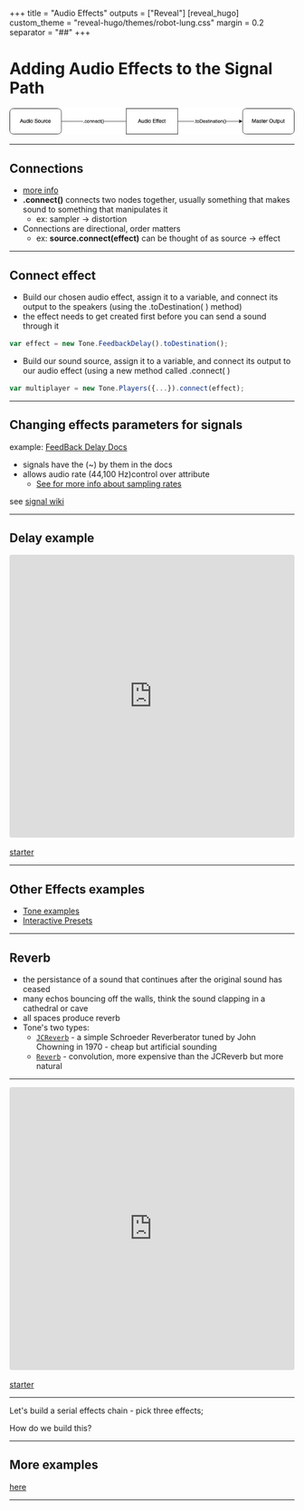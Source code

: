 +++
title = "Audio Effects"
outputs = ["Reveal"]
[reveal_hugo]
custom_theme = "reveal-hugo/themes/robot-lung.css"
margin = 0.2
separator = "##"
+++

# Adding Audio Effects to the Signal Path

![null](audio-effect-signal-path.drawio.png)

---

## Connections

- [more info](https://github.com/Tonejs/Tone.js/wiki/Connections)
- **.connect()** connects two nodes together, usually something that makes sound to something that manipulates it
  - ex: sampler -> distortion
- Connections are directional, order matters
  - ex: **source.connect(effect)** can be thought of as source -> effect

---

## Connect effect

- Build our chosen audio effect, assign it to a variable, and connect its output to the speakers (using the .toDestination( ) method)
- the effect needs to get created first before you can send a sound through it

```js
var effect = new Tone.FeedbackDelay().toDestination();
```

- Build our sound source, assign it to a variable, and connect its output to our
  audio effect (using a new method called .connect( )

```js
var multiplayer = new Tone.Players({...}).connect(effect);
```

---

## Changing effects parameters for signals

example:
[FeedBack Delay Docs](https://tonejs.github.io/docs/14.7.77/FeedbackDelay)

- signals have the (~) by them in the docs
- allows audio rate (44,100 Hz)control over attribute
  - [See for more info about sampling rates](http://digitalsoundandmusic.com/5-1-2-digitization/)

see [signal wiki](https://github.com/Tonejs/Tone.js/wiki/Signals#setting-values)

---

## Delay example

<iframe src="https://codesandbox.io/embed/sampler-delay-9d6g51?fontsize=14&hidenavigation=1&theme=dark&view=preview"
     style="width:100%; height:500px; border:0; border-radius: 4px; overflow:hidden;"
     title="sampler + delay"
     allow="accelerometer; ambient-light-sensor; camera; encrypted-media; geolocation; gyroscope; hid; microphone; midi; payment; usb; vr; xr-spatial-tracking"
     sandbox="allow-forms allow-modals allow-popups allow-presentation allow-same-origin allow-scripts"
   ></iframe>

[starter](https://codesandbox.io/s/sampler-delay-starter-zo4v74?file=%2Fsketch.js)

---

## Other Effects examples

- [Tone examples](https://tonejs.github.io/examples/)
- [Interactive Presets](https://www.guitarland.com/MusicTheoryWithToneJS/Presets-gh-pages/)

---

## Reverb

- the persistance of a sound that continues after the original sound has ceased
- many echos bouncing off the walls, think the sound clapping in a cathedral or cave
- all spaces produce reverb
- Tone's two types:
  - [`JCReverb`](https://tonejs.github.io/docs/14.7.77/JCReverb) - a simple Schroeder Reverberator tuned by John Chowning in 1970 - cheap but artificial sounding
  - [`Reverb`](https://tonejs.github.io/docs/14.7.77/Reverb) - convolution, more expensive than the JCReverb but more natural

---

<iframe src="https://codesandbox.io/embed/samper-reverb-fm7sc9?fontsize=14&hidenavigation=1&theme=dark&view=preview"
     style="width:100%; height:500px; border:0; border-radius: 4px; overflow:hidden;"
     title="samper + reverb"
     allow="accelerometer; ambient-light-sensor; camera; encrypted-media; geolocation; gyroscope; hid; microphone; midi; payment; usb; vr; xr-spatial-tracking"
     sandbox="allow-forms allow-modals allow-popups allow-presentation allow-same-origin allow-scripts"
   ></iframe>

[starter](https://codesandbox.io/s/samper-reverb-starter-t960pl?file=%2Fsketch.js)

---

Let's build a serial effects chain - pick three effects;

How do we build this?

---

## More examples

[here](https://pdm.lsupathways.org/3_audio/1_sampler/2_lesson_2/)

---
